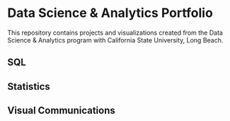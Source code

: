 # Data Science & Analytics Portfolio
This repository contains projects and visualizations created from the Data
Science & Analytics program with California State University, Long Beach.
## SQL
## Statistics
## Visual Communications
